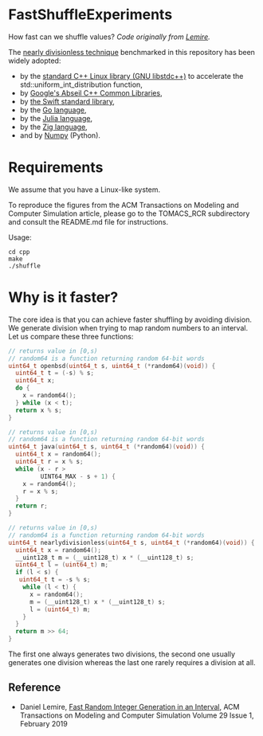 # FastShuffleExperiments
How fast can we shuffle values?
*Code originally from [Lemire](https://github.com/lemire/FastShuffleExperiments/tree/master).*

The [nearly divisionless technique](https://arxiv.org/abs/1805.10941) benchmarked in this repository has been widely adopted:
  * by the [standard C++ Linux library (GNU libstdc++)](https://gcc.gnu.org/git/?p=gcc.git;a=blobdiff;f=libstdc%2B%2B-v3/include/bits/uniform_int_dist.h;h=ecb8574864aee10b9ea164379fffef27c7bdb0df;hp=6e1e3d5fc5fe8f7f22e62a85b35dc8bfa4743372;hb=98c37d3bacbb2f8bbbe56ed53a9547d3be01b66b;hpb=6ce2cb116af6e0965ff0dd69e7fd1925cf5dc68c) to accelerate the std::uniform_int_distribution function,
 * by [Google's Abseil C++ Common Libraries](https://github.com/abseil/abseil-cpp),
 * by [the Swift standard library](https://github.com/apple/swift/pull/25286),
 * by the [Go language](https://github.com/golang/go/commit/a2dfe5d278eae0864397a046a8206342a426d2bd),
 * by the  [Julia language](https://github.com/JuliaLang/julia/pull/29240),
 * by the [Zig language](https://github.com/ziglang/zig/blob/98183e47436699f6e5eab200061c46eec342806e/std/rand.zig#L74-L118),
 * and by [Numpy](https://github.com/numpy/numpy/blob/6420e7f528a6c42422966544e453bdb2805ff620/numpy/random/generator.pyx) (Python).
 
 # Requirements

We assume that you have a Linux-like system.

To reproduce the figures from the ACM Transactions on Modeling and Computer Simulation article, please go to the TOMACS_RCR subdirectory and consult the README.md file for instructions. 

Usage:

```
cd cpp
make
./shuffle
```
# Why is it faster?

The core idea is that you can achieve faster shuffling by avoiding division. We 
generate division when trying to map random numbers to an interval. Let us compare
these three functions:

```C++
// returns value in [0,s)
// random64 is a function returning random 64-bit words
uint64_t openbsd(uint64_t s, uint64_t (*random64)(void)) {
  uint64_t t = (-s) % s;
  uint64_t x;
  do {
    x = random64();
  } while (x < t);
  return x % s;
}

// returns value in [0,s)
// random64 is a function returning random 64-bit words
uint64_t java(uint64_t s, uint64_t (*random64)(void)) {
  uint64_t x = random64();
  uint64_t r = x % s;
  while (x - r >
         UINT64_MAX - s + 1) { 
    x = random64();
    r = x % s;
  }
  return r;
}

// returns value in [0,s)
// random64 is a function returning random 64-bit words
uint64_t nearlydivisionless(uint64_t s, uint64_t (*random64)(void)) {
  uint64_t x = random64();
  __uint128_t m = (__uint128_t) x * (__uint128_t) s;
  uint64_t l = (uint64_t) m;
  if (l < s) {
   uint64_t t = -s % s;
    while (l < t) {
      x = random64();
      m = (__uint128_t) x * (__uint128_t) s;
      l = (uint64_t) m;
    }
  }
  return m >> 64; 
}
```

The first one always generates two divisions, the second one usually generates one division whereas the last one rarely requires a division at all.

## Reference

* Daniel Lemire, [Fast Random Integer Generation in an Interval](https://arxiv.org/abs/1805.10941), ACM Transactions on Modeling and Computer Simulation Volume 29 Issue 1, February 2019
